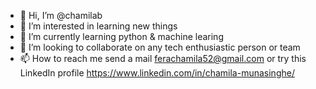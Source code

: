 - 👋 Hi, I’m @chamilab
- 👀 I’m interested in learning new things
- 🌱 I’m currently learning python & machine learing
- 💞️ I’m looking to collaborate on any tech enthusiastic person or team
- 📫 How to reach me send a mail ferachamila52@gmail.com or try this LinkedIn profile https://www.linkedin.com/in/chamila-munasinghe/

<!---
chamilab/chamilab is a ✨ special ✨ repository because its `README.md` (this file) appears on your GitHub profile.
You can click the Preview link to take a look at your changes.
--->

